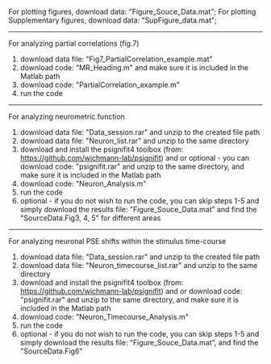 For plotting figures, download data: "Figure_Souce_Data.mat";
For plotting Supplementary figures, download data: "SupFigure_data.mat";
_____________________________________________________________________________
For analyzing partial correlations (fig.7)
1. download data file: "Fig7_PartialCorrelation_example.mat"
2. download code: "MR_Heading.m" and make sure it is included in the Matlab path
3. download code: "PartialCorrelation_example.m"
4. run the code
_____________________________________________________________________________
For analyzing neurometric function
1. download data file: "Data_session.rar" and unzip to the created file path
2. download data file: "Neuron_list.rar" and unzip to the same directory
3. download and install the psignifit4 toolbox (from: https://github.com/wichmann-lab/psignifit) and or optional - you can download code: "psignifit.rar" and unzip to the same directory, and make sure it is included in the Matlab path 
4. download code: "Neuron_Analysis.m" 
5. run the code
6. optional - if you do not wish to run the code, you can skip steps 1-5 and simply download the results file: "Figure_Souce_Data.mat" and find the "SourceData.Fig3, 4, 5" for different areas
_____________________________________________________________________________
For analyzing neuronal PSE shifts within the stimulus time-course
1. download data file: "Data_session.rar" and unzip to the created file path
2. download data file: "Neuron_timecourse_list.rar" and unzip to the same directory
3. download and install the psignifit4 toolbox (from: https://github.com/wichmann-lab/psignifit) and or download code: "psignifit.rar" and unzip to the same directory, and make sure it is included in the Matlab path 
4. download code: "Neuron_Timecourse_Analysis.m" 
5. run the code
6. optional - if you do not wish to run the code, you can skip steps 1-5 and simply download the results file: "Figure_Souce_Data.mat", and find the "SourceData.Fig6"

